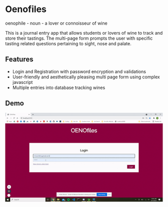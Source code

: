 <h1>Oenofiles</h1>
<p>oenophile - noun - a lover or connoisseur of wine</p>
<p>This is a journal entry app that allows students or lovers of wine to track and store their tastings. The multi-page form prompts the user with specific tasting related questions 
pertaining to sight, nose and palate.</p>



<h2>Features</h2>
<ul>
  <li>Login and Registration with password encryption and validations</li>
  <li>User-friendly and aesthetically pleasing multi page form using complex javascript</li>
  <li>Multiple entries into database tracking wines</li>
</ul>



<h2>Demo</h2>
<img src="/images/demo.gif" alt="Oenofiles Demo"/>

